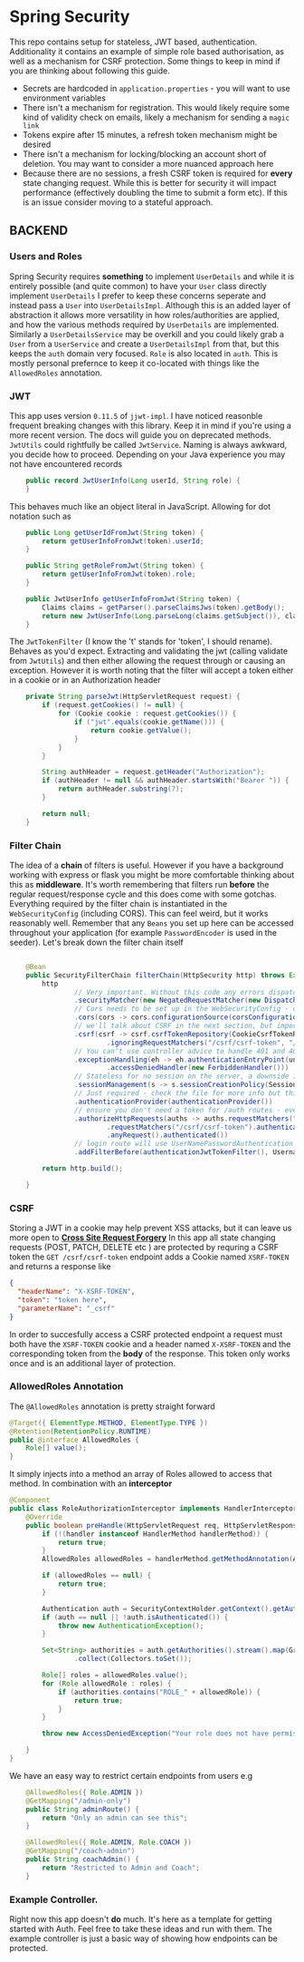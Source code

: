 # Spring Security

This repo contains setup for stateless, JWT based, authentication. Additionality it contains an example of simple role based authorisation, as well as a mechanism for CSRF protection.
Some things to keep in mind if you are thinking about following this guide.

- Secrets are hardcoded in `application.properties` - you will want to use environment variables
- There isn't a mechanism for registration. This would likely require some kind of validity check on emails, likely a mechanism for sending a `magic link`
- Tokens expire after 15 minutes, a refresh token mechanism might be desired
- There isn't a mechanism for locking/blocking an account short of deletion. You may want to consider a more nuanced approach here
- Because there are no sessions, a fresh CSRF token is required for **every** state changing request. While this is better for security it will impact performance (effectively doubling the time to submit a form etc). If this is an issue consider moving to a stateful approach.

## BACKEND

### Users and Roles

Spring Security requires **something** to implement `UserDetails` and while it is entirely possible (and quite common) to have your `User` class directly implement `UserDetails` I prefer to keep these concerns seperate and instead pass a `User` into `UserDetailsImpl`. Although this is an added layer of abstraction it allows more versatility in how roles/authorities are applied, and how the various methods required by `UserDetails` are implemented. Similarly a `UserDetailsService` may be overkill and you could likely grab a `User` from a `UserService` and create a `UserDetailsImpl` from that, but this keeps the `auth` domain very focused.
`Role` is also located in `auth`. This is mostly personal prefernce to keep it co-located with things like the `AllowedRoles` annotation.

### JWT

This app uses version `0.11.5` of `jjwt-impl`. I have noticed reasonble frequent breaking changes with this library. Keep it in mind if you're using a more recent version. The docs will guide you on deprecated methods.
`JwtUtils` could rightfully be called `JwtService`. Naming is always awkward, you decide how to proceed. Depending on your Java experience you may not have encountered records

```java
    public record JwtUserInfo(Long userId, String role) {
    }
```

This behaves much like an object literal in JavaScript. Allowing for dot notation such as

```java
    public Long getUserIdFromJwt(String token) {
        return getUserInfoFromJwt(token).userId;
    }

    public String getRoleFromJwt(String token) {
        return getUserInfoFromJwt(token).role;
    }

    public JwtUserInfo getUserInfoFromJwt(String token) {
        Claims claims = getParser().parseClaimsJws(token).getBody();
        return new JwtUserInfo(Long.parseLong(claims.getSubject()), claims.get("role", String.class));
    }

```

The `JwtTokenFilter` (I know the 't' stands for 'token', I should rename). Behaves as you'd expect. Extracting and validating the jwt (calling validate from `JwtUtils`) and then either allowing the request through or causing an exception. However it is worth noting that the filter will accept a token either in a cookie or in an Authorization header

```java
    private String parseJwt(HttpServletRequest request) {
        if (request.getCookies() != null) {
            for (Cookie cookie : request.getCookies()) {
                if ("jwt".equals(cookie.getName())) {
                    return cookie.getValue();
                }
            }
        }

        String authHeader = request.getHeader("Authorization");
        if (authHeader != null && authHeader.startsWith("Bearer ")) {
            return authHeader.substring(7);
        }

        return null;
    }

```

### Filter Chain

The idea of a **chain** of filters is useful. However if you have a background working with express or flask you might be more comfortable thinking about this as **middleware**. It's worth remembering that filters run **before** the regular request/response cycle and this does come with some gotchas. Everything required by the filter chain is instantiated in the `WebSecurityConfig` (including CORS). This can feel weird, but it works reasonably well. Remember that any `Beans` you set up here can be accessed throughout your application (for example `PasswordEncoder` is used in the seeder). Let's break down the filter chain itself

```java

    @Bean
    public SecurityFilterChain filterChain(HttpSecurity http) throws Exception {
        http
                // Very important. Without this code any errors dispatched will get swallowed up by your filter chain and you'll end up with a 401. You need this to ensure you get 404 on not found routes, 400 on bad requests etc
                .securityMatcher(new NegatedRequestMatcher(new DispatcherTypeRequestMatcher(DispatcherType.ERROR)))
                // Cors needs to be set up in the WebSecurityConfig - check the file for more details
                .cors(cors -> cors.configurationSource(corsConfigurationSource()))
                // we'll talk about CSRF in the next section, but important to not here it's been disabled for auth routes, and itself (although CSRF is disabled for all GET requests anyway)
                .csrf(csrf -> csrf.csrfTokenRepository(CookieCsrfTokenRepository.withHttpOnlyFalse())
                        .ignoringRequestMatchers("/csrf/csrf-token", "/auth/**"))
                // You can't use controller advice to handle 401 and 403 errors caused by your filter chain. You can see how I created handlers to deal with them. Basically just standarising the JSON responses
                .exceptionHandling(eh -> eh.authenticationEntryPoint(unauthorizedHandler)
                        .accessDeniedHandler(new ForbiddenHandler()))
                // Stateless for no session on the server, a downside is the need to get a fresh CSRF token for every state changing request, but this is better security
                .sessionManagement(s -> s.sessionCreationPolicy(SessionCreationPolicy.STATELESS))
                // Just required - check the file for more info but this is basically boilerplate
                .authenticationProvider(authenticationProvider())
                // ensure you don't need a token for /auth routes - everything else does
                .authorizeHttpRequests(auths -> auths.requestMatchers("/auth/**").permitAll()
                        .requestMatchers("/csrf/csrf-token").authenticated()
                        .anyRequest().authenticated())
                // login route will use UserNamePasswordAuthentication - this is required to ensure you can do that correctly
                .addFilterBefore(authenticationJwtTokenFilter(), UsernamePasswordAuthenticationFilter.class);

        return http.build();

    }
```

### CSRF

Storing a JWT in a cookie may help prevent XSS attacks, but it can leave us more open to [**Cross Site Request Forgery**](https://youtu.be/vRBihr41JTo?si=Omo0n-o7fsSweSSw)
In this app all state changing requests (POST, PATCH, DELETE etc ) are protected by requring a CSRF token
the `GET /csrf/csrf-token` endpoint adds a Cookie named `XSRF-TOKEN` and returns a response like

```json
{
  "headerName": "X-XSRF-TOKEN",
  "token": "token here",
  "parameterName": "_csrf"
}
```

In order to succesfully access a CSRF protected endpoint a request must both have the `XSRF-TOKEN` cookie and a header named `X-XSRF-TOKEN` and the corresponding token from the **body** of the response. This token only works once and is an additional layer of protection.

### AllowedRoles Annotation

The `@AllowedRoles` annotation is pretty straight forward

```java
@Target({ ElementType.METHOD, ElementType.TYPE })
@Retention(RetentionPolicy.RUNTIME)
public @interface AllowedRoles {
    Role[] value();
}
```

It simply injects into a method an array of Roles allowed to access that method.
In combination with an **interceptor**

```java
@Component
public class RoleAuthorizationInterceptor implements HandlerInterceptor {
    @Override
    public boolean preHandle(HttpServletRequest req, HttpServletResponse res, Object handler) throws Exception {
        if (!(handler instanceof HandlerMethod handlerMethod)) {
            return true;
        }
        AllowedRoles allowedRoles = handlerMethod.getMethodAnnotation(AllowedRoles.class);

        if (allowedRoles == null) {
            return true;
        }

        Authentication auth = SecurityContextHolder.getContext().getAuthentication();
        if (auth == null || !auth.isAuthenticated()) {
            throw new AuthenticationException();
        }

        Set<String> authorities = auth.getAuthorities().stream().map(GrantedAuthority::getAuthority)
                .collect(Collectors.toSet());

        Role[] roles = allowedRoles.value();
        for (Role allowedRole : roles) {
            if (authorities.contains("ROLE_" + allowedRole)) {
                return true;
            }
        }

        throw new AccessDeniedException("Your role does not have permission to do this");

    }
}
```

We have an easy way to restrict certain endpoints from users e.g

```java
    @AllowedRoles({ Role.ADMIN })
    @GetMapping("/admin-only")
    public String adminRoute() {
        return "Only an admin can see this";
    }

    @AllowedRoles({ Role.ADMIN, Role.COACH })
    @GetMapping("/coach-admin")
    public String coachAdmin() {
        return "Restricted to Admin and Coach";
    }
```

### Example Controller.

Right now this app doesn't **do** much. It's here as a template for getting started with Auth. Feel free to take these ideas and run with them. The example controller is just a basic way of showing how endpoints can be protected.
